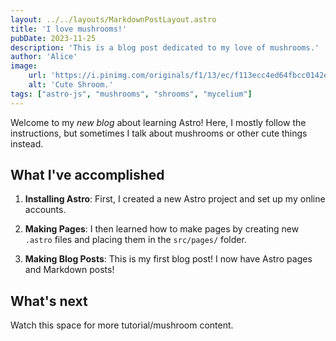 ```yaml
---
layout: ../../layouts/MarkdownPostLayout.astro
title: 'I love mushrooms!'
pubDate: 2023-11-25
description: 'This is a blog post dedicated to my love of mushrooms.'
author: 'Alice'
image:
    url: 'https://i.pinimg.com/originals/f1/13/ec/f113ecc4ed64fbcc0142e3b48015ee45.png'
    alt: 'Cute Shroom.'
tags: ["astro-js", "mushrooms", "shrooms", "mycelium"]
---
```


Welcome to my _new blog_ about learning Astro! Here, I mostly follow the instructions, but sometimes I talk about mushrooms or other cute things instead.

## What I've accomplished

1. **Installing Astro**: First, I created a new Astro project and set up my online accounts.

2. **Making Pages**: I then learned how to make pages by creating new `.astro` files and placing them in the `src/pages/` folder.

3. **Making Blog Posts**: This is my first blog post! I now have Astro pages and Markdown posts!

## What's next

Watch this space for more tutorial/mushroom content.